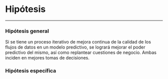 # Hipótesis
***



### Hipótesis general
Si se tiene un proceso iterativo de mejora continua de la calidad de los flujos de datos en un modelo predictivo, se logrará mejorar el poder predictivo del mismo, así como replantear cuestiones de negocio. Ambas inciden en mejores tomas de decisiones.



### Hipótesis específica
